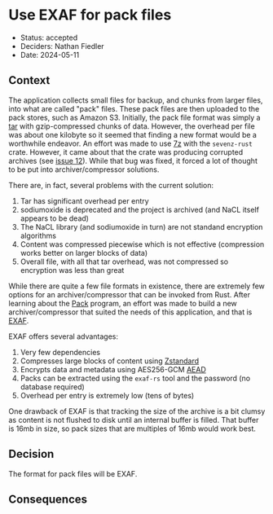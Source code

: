 # Use EXAF for pack files

* Status: accepted
* Deciders: Nathan Fiedler
* Date: 2024-05-11

## Context

The application collects small files for backup, and chunks from larger files, into what are called "pack" files. These pack files are then uploaded to the pack stores, such as Amazon S3. Initially, the pack file format was simply a [tar](https://en.wikipedia.org/wiki/Tar_(computing)) with gzip-compressed chunks of data. However, the overhead per file was about one kilobyte so it seemed that finding a new format would be a worthwhile endeavor. An effort was made to use [7z](https://en.wikipedia.org/wiki/7z) with the `sevenz-rust` crate. However, it came about that the crate was producing corrupted archives (see [issue 12](https://github.com/dyz1990/sevenz-rust/issues/12)). While that bug was fixed, it forced a lot of thought to be put into archiver/compressor solutions.

There are, in fact, several problems with the current solution:

1. Tar has significant overhead per entry
1. sodiumoxide is deprecated and the project is archived (and NaCL itself appears to be dead)
1. The NaCL library (and sodiumoxide in turn) are not standand encryption algorithms
1. Content was compressed piecewise which is not effective (compression works better on larger blocks of data)
1. Overall file, with all that tar overhead, was not compressed so encryption was less than great

While there are quite a few file formats in existence, there are extremely few options for an archiver/compressor that can be invoked from Rust. After learning about the [Pack](https://pack.ac) program, an effort was made to build a new archiver/compressor that suited the needs of this application, and that is [EXAF](https://github.com/nlfiedler/exaf-rs).

EXAF offers several advantages:

1. Very few dependencies
1. Compresses large blocks of content using [Zstandard](http://facebook.github.io/zstd/)
1. Encrypts data and metadata using AES256-GCM [AEAD](https://en.wikipedia.org/wiki/Authenticated_encryption)
1. Packs can be extracted using the `exaf-rs` tool and the password (no database required)
1. Overhead per entry is extremely low (tens of bytes)

One drawback of EXAF is that tracking the size of the archive is a bit clumsy as content is not flushed to disk until an internal buffer is filled. That buffer is 16mb in size, so pack sizes that are multiples of 16mb would work best.

## Decision

The format for pack files will be EXAF.

## Consequences
